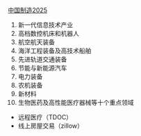 [中国制造2025](https://baike.baidu.com/item/%E4%B8%AD%E5%9B%BD%E5%88%B6%E9%80%A02025#reference-[4]-16399676-wrap)
1. 新一代信息技术产业
2. 高档数控机床和机器人
3. 航空航天装备
4. 海洋工程装备及高技术船舶
5. 先进轨道交通装备
6. 节能与新能源汽车
7. 电力装备
8. 农机装备
9. 新材料
10. 生物医药及高性能医疗器械等十个重点领域


- 远程医疗（TDOC）
- 线上房屋交易（zillow）
